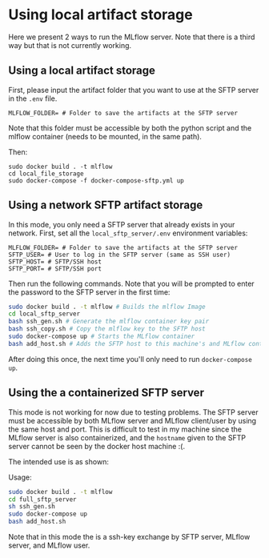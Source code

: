 # Using local artifact storage

Here we present 2 ways to run the MLflow server. Note that there is a third way but that is not currently working.


## Using a local artifact storage

First, please input the artifact folder that you want to use at the SFTP server in the `.env` file.

```
MLFLOW_FOLDER= # Folder to save the artifacts at the SFTP server
```

Note that this folder must be accessible by both the python script and the mlflow container (needs to be mounted, in the same path).

Then:
```
sudo docker build . -t mlflow
cd local_file_storage
sudo docker-compose -f docker-compose-sftp.yml up
```

## Using a network SFTP artifact storage 

In this mode, you only need a SFTP server that already exists in your network.
First, set all the `local_sftp_server/.env` environment variables: 

```
MLFLOW_FOLDER= # Folder to save the artifacts at the SFTP server
SFTP_USER= # User to log in the SFTP server (same as SSH user)
SFTP_HOST= # SFTP/SSH host
SFTP_PORT= # SFTP/SSH port
```

Then run the following commands. Note that you will be prompted to enter the password to the SFTP server in the first time:

```bash
sudo docker build . -t mlflow # Builds the mlflow Image
cd local_sftp_server
bash ssh_gen.sh # Generate the mlflow container key pair
bash ssh_copy.sh # Copy the mlflow key to the SFTP host
sudo docker-compose up # Starts the MLflow container
bash add_host.sh # Adds the SFTP host to this machine's and MLflow container's known_hosts.
```

After doing this once, the next time you'll only need to run `docker-compose up`.


## Using the a containerized SFTP server

This mode is not working for now due to testing problems.
The SFTP server must be accessible by both MLflow server and MLflow client/user by using the same host and port.
This is difficult to test in my machine since the MLflow server is also containerized, and the `hostname` given to the SFTP server cannot be seen by the docker host machine :(.

The intended use is as shown:

Usage:
```bash
sudo docker build . -t mlflow
cd full_sftp_server
sh ssh_gen.sh
sudo docker-compose up
bash add_host.sh
```

Note that in this mode the is a ssh-key exchange by SFTP server, MLflow server, and MLflow user.
